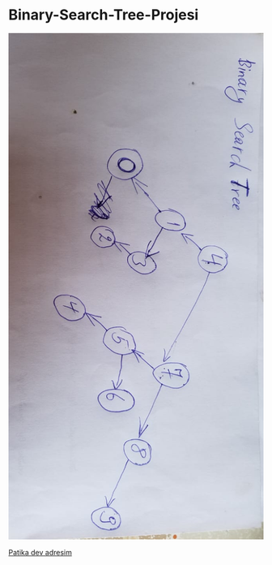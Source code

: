 # Binary-Search-Tree-Projesi

![project image](image.jpeg)

[Patika dev adresim](https://app.patika.dev/ltime)
<!-- @import "[TOC]" {cmd="toc" depthFrom=1 depthTo=6 orderedList=false} -->
